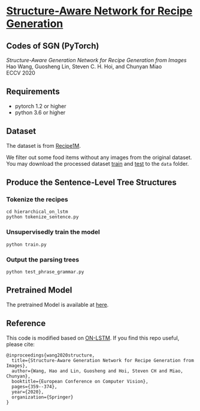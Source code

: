 # [Structure-Aware Network for Recipe Generation](https://www.ecva.net/papers/eccv_2020/papers_ECCV/papers/123720358.pdf)
## Codes of SGN (PyTorch)
*Structure-Aware Generation Network for Recipe Generation from Images*  
Hao Wang, Guosheng Lin, Steven C. H. Hoi, and Chunyan Miao  
ECCV 2020  

## Requirements
* pytorch 1.2 or higher
* python 3.6 or higher

## Dataset

The dataset is from [Recipe1M](http://pic2recipe.csail.mit.edu/). 

We filter out some food items without any images from the original dataset. You may download the processed dataset [train](https://drive.google.com/file/d/1-HxNAee0OEUdzs1MHXHHPE0muktRxZFL/view?usp=share_link) and [test](https://drive.google.com/file/d/17IUdRc9MsDjbSUFPixNLW9saHsMG4U_N/view?usp=share_link) to the ```data``` folder.

## Produce the Sentence-Level Tree Structures

### Tokenize the recipes
```
cd hierarchical_on_lstm
python tokenize_sentence.py
```

### Unsupervisedly train the model
```
python train.py
```

### Output the parsing trees
```
python test_phrase_grammar.py
```


## Pretrained Model

The pretrained Model is available at [here](https://drive.google.com/file/d/1oT1dKCTznZ2xW_ZgVbCAxd5EEwtacxuF/view?usp=share_link).

## Reference
This code is modified based on [ON-LSTM](https://github.com/yikangshen/Ordered-Neurons). If you find this repo useful, please cite:
```
@inproceedings{wang2020structure,
  title={Structure-Aware Generation Network for Recipe Generation from Images},
  author={Wang, Hao and Lin, Guosheng and Hoi, Steven CH and Miao, Chunyan},
  booktitle={European Conference on Computer Vision},
  pages={359--374},
  year={2020},
  organization={Springer}
}
```
